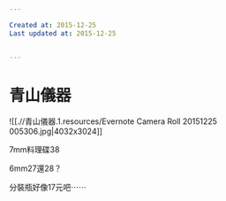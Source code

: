 ```yaml
---

Created at: 2015-12-25
Last updated at: 2015-12-25


---
```


# 青山儀器


![[.//青山儀器.1.resources/Evernote Camera Roll 20151225 005306.jpg\|4032x3024]]

7mm料理碟38

6mm27還28？

分裝瓶好像17元吧⋯⋯

